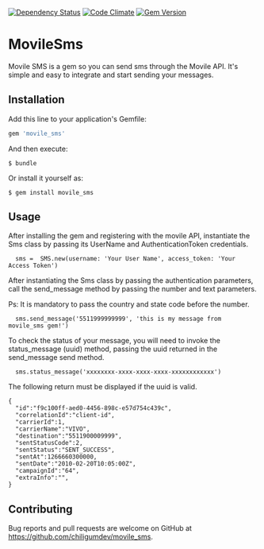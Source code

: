 [![Dependency Status](http://img.shields.io/gemnasium/chiligumdev/movile_sms.svg?style=flat-square)](https://gemnasium.com/chiligumdev/movile_sms)
[![Code Climate](http://img.shields.io/codeclimate/github/chiligumdev/movile_sms.svg?style=flat-square)](https://codeclimate.com/github/chiligumdev/movile_sms)
[![Gem Version](http://img.shields.io/gem/v/movile_sms.svg?style=flat-square)](https://rubygems.org/gems/movile_sms)


# MovileSms

Movile SMS is a gem so you can send sms through the Movile API. It's simple and easy to integrate and start sending your messages.

## Installation

Add this line to your application's Gemfile:

```ruby
gem 'movile_sms'
```

And then execute:

    $ bundle

Or install it yourself as:

    $ gem install movile_sms

## Usage

After installing the gem and registering with the movile API, instantiate the Sms class by passing its UserName and AuthenticationToken credentials.

```
  sms =  SMS.new(username: 'Your User Name', access_token: 'Your Access Token')

```

After instantiating the Sms class by passing the authentication parameters, call the send_message method by passing the number and text parameters.

Ps: It is mandatory to pass the country and state code before the number.

```
  sms.send_message('5511999999999', 'this is my message from movile_sms gem!')

```

To check the status of your message, you will need to invoke the status_message (uuid) method, passing the uuid returned in the send_message send method.

```
  sms.status_message('xxxxxxxx-xxxx-xxxx-xxxx-xxxxxxxxxxxx')

```

The following return must be displayed if the uuid is valid.

```
{
  "id":"f9c100ff-aed0-4456-898c-e57d754c439c",
  "correlationId":"client-id",
  "carrierId":1,
  "carrierName":"VIVO",
  "destination":"5511900009999",
  "sentStatusCode":2,
  "sentStatus":"SENT_SUCCESS",
  "sentAt":1266660300000,
  "sentDate":"2010-02-20T10:05:00Z",
  "campaignId":"64",
  "extraInfo":"",
}
```



## Contributing

Bug reports and pull requests are welcome on GitHub at https://github.com/chiligumdev/movile_sms.

